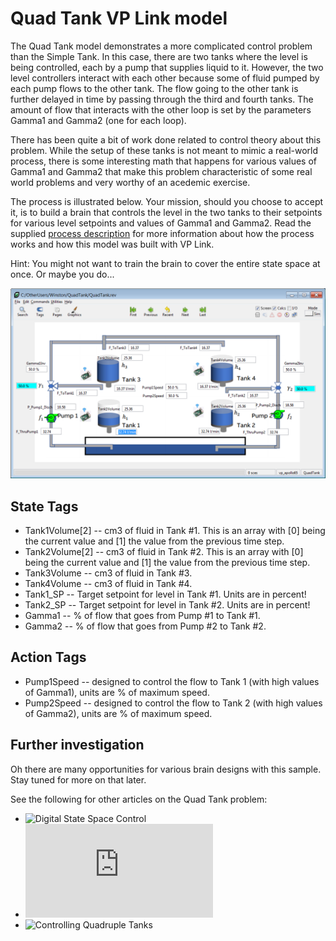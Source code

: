 # Quad Tank VP Link model

The Quad Tank model demonstrates a more complicated control problem than the Simple Tank.  In this case, there
are two tanks where the level is being controlled, each by a pump that supplies liquid to it.  However, the two level controllers
interact with each other because some of fluid pumped by each pump flows to the other tank.  The flow going to the other tank is
further delayed in time by passing through the third and fourth tanks. The amount of flow that interacts with
the other loop is set by the parameters Gamma1 and Gamma2 (one for each loop).

There has been quite a bit of work done related to control theory about this problem.  While the setup of these tanks
is not meant to mimic a real-world process, there is some interesting
math that happens for various values of Gamma1 and Gamma2 that make this problem characteristic of some real world problems
and very worthy of an acedemic exercise.

The process is illustrated below.  Your mission, should you choose to accept it, is to build a brain
that controls the level in the two tanks to their setpoints for various level setpoints and values of Gamma1 and Gamma2.
Read the supplied [process description](QuadTankExplanation.pdf) for more information about how the process works and how this model was built with VP Link.

Hint: You might not want to train the brain to cover the entire state space at once.  Or maybe you do...

![](quadtank.png)

## State Tags
* Tank1Volume[2] -- cm3 of fluid in Tank #1. This is an array with \[0\] being the current value and \[1\] the value from the previous time step.
* Tank2Volume[2] -- cm3 of fluid in Tank #2. This is an array with \[0\] being the current value and \[1\] the value from the previous time step.
* Tank3Volume -- cm3 of fluid in Tank #3.
* Tank4Volume -- cm3 of fluid in Tank #4.
* Tank1_SP -- Target setpoint for level in Tank #1. Units are in percent!
* Tank2_SP -- Target setpoint for level in Tank #2. Units are in percent!
* Gamma1 -- % of flow that goes from Pump #1 to Tank #1.
* Gamma2 -- % of flow that goes from Pump #2 to Tank #2.

## Action Tags
* Pump1Speed -- designed to control the flow to Tank 1 (with high values of Gamma1), units are % of maximum speed.
* Pump2Speed -- designed to control the flow to Tank 2 (with high values of Gamma2), units are % of maximum speed.

## Further investigation

Oh there are many opportunities for various brain designs with this sample.  Stay tuned for more on that later.

See the following for other articles on the Quad Tank problem:
* ![Digital State Space Control](https://digitalcommons.uri.edu/cgi/viewcontent.cgi?article=1318&context=theses)
* ![Comparison of Disturbance Rejection](https://core.ac.uk/download/pdf/86591307.pdf)
* ![Controlling Quadruple Tanks](https://www.youtube.com/watch?v=_s0vkkykE1k)
